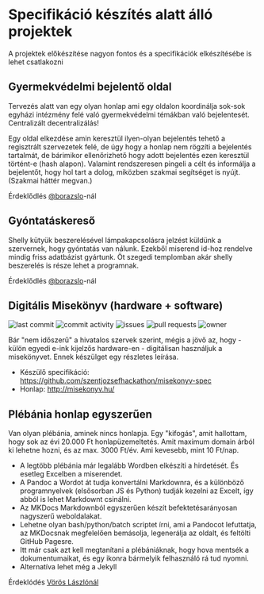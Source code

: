 # Specifikáció készítés alatt álló projektek
A projektek előkészítése nagyon fontos és a specifikációk elkészítésébe is lehet csatlakozni

## Gyermekvédelmi bejelentő oldal
Tervezés alatt van egy olyan honlap ami egy oldalon koordinálja sok-sok egyházi intézmény felé való gyermekvédelmi témákban való bejelentesét. Centralizált decentralizálás!

Egy oldal elkezdése amin keresztül ilyen-olyan bejelentés tehető a regisztrált szervezetek felé, de úgy hogy a honlap nem rögzíti a bejelentés tartalmát, de bárimikor ellenőrizhető hogy adott bejelentés ezen keresztül történt-e (hash alapon). Valamint rendszeresen pingeli a célt és informálja a bejelentőt, hogy hol tart a dolog, miközben szakmai segítséget is nyújt. (Szakmai háttér megvan.)

Érdeklődlés [@borazslo](https://github.com/borazslo)-nál

## Gyóntatáskereső

Shelly kütyük beszerelésével lámpakapcsolásra jelzést küldünk a szervernek, hogy gyóntatás van nálunk. Ezekből miserend id-hoz rendelve mindig friss adatbázist gyártunk.
Öt szegedi templomban akár shelly beszerelés is része lehet a programnak.

Érdeklődlés [@borazslo](https://github.com/borazslo)-nál

## Digitális Misekönyv (hardware + software)
![last commit](https://img.shields.io/github/last-commit/szentjozsefhackathon/misekonyv-spec?style=for-the-badge)
![commit activity](https://img.shields.io/github/commit-activity/y/szentjozsefhackathon/misekonyv-spec?style=for-the-badge) 
![issues](https://img.shields.io/github/issues/szentjozsefhackathon/misekonyv-spec?style=for-the-badge)
![pull requests](https://img.shields.io/github/issues-pr/szentjozsefhackathon/misekonyv-spec?style=for-the-badge)
![owner](https://img.shields.io/badge/Owner-szentjozsefhackathon-red?style=for-the-badge&link=https%3A%2F%2Fgithub.com%2Fszentjozsefhackathon)

Bár "nem időszerű" a hivatalos szervek szerint, mégis a jövő az, hogy - külön egyedi e-ink kijelzős hardware-en - digitálisan használjuk a misekönyvet. Ennek készülget egy részletes leírása.

- Készülő specifikáció: https://github.com/szentjozsefhackathon/misekonyv-spec
- Honlap: http://misekonyv.hu/

## Plébánia honlap egyszerűen
Van olyan plébánia, aminek nincs honlapja. Egy "kifogás", amit hallottam, hogy sok az évi 20.000 Ft honlapüzemeltetés. Amit maximum domain árból ki lehetne hozni, és az max. 3000 Ft/év. Ami kevesebb, mint 10 Ft/nap. 

- A legtöbb plébánia már legalább Wordben elkészíti a hirdetését. És esetleg Excelben a miserendet.
- A Pandoc a Wordot át tudja konvertálni Markdownra, és a különböző programnyelvek (elsősorban JS és Python) tudják kezelni az Excelt, így abból is lehet Markdownt csinálni. 
- Az MKDocs Markdownból egyszerűen készít befektetésarányosan nagyszerű weboldalakat.
- Lehetne olyan bash/python/batch scriptet írni, ami a Pandocot lefuttatja, az MKDocsnak megfelelően bemásolja, legenerálja az oldalt, és feltölti GitHub Pagesre.
- Itt már csak azt kell megtanítani a plébániáknak, hogy hova mentsék a dokumentumaikat, és egy ikonra bármelyik felhasználó rá tud nyomni.
- Alternatíva lehet még a Jekyll

Érdeklódés [Vörös Lászlónál](https://github.com/vlacko0930)
